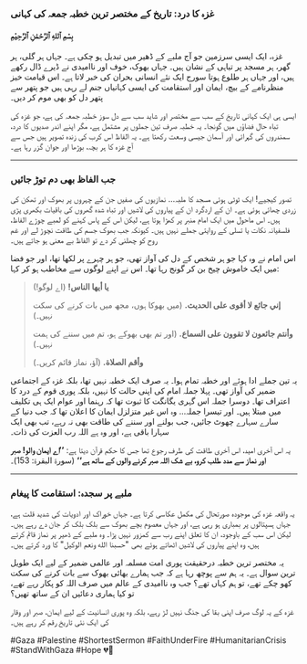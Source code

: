 ### **غزہ کا درد: تاریخ کے مختصر ترین خطبہ جمعہ کی کہانی**

#### بِسْمِ ٱللهِ ٱلرَّحْمَٰنِ ٱلرَّحِيْمِ

غزہ، ایک ایسی سرزمین جو آج ملبے کے ڈھیر میں تبدیل ہو چکی ہے۔ جہاں ہر گلی، ہر گھر، ہر مسجد پر تباہی کے نشان ہیں۔ جہاں بھوک، خوف اور ناامیدی نے ڈیرے ڈال رکھے ہیں، اور جہاں ہر طلوع ہوتا سورج ایک نئے انسانی بحران کی خبر لاتا ہے۔ اس قیامت خیز منظرنامے کے بیچ، ایمان اور استقامت کی ایسی کہانیاں جنم لے رہی ہیں جو پتھر سے پتھر دل کو بھی موم کر دیں۔

ایسی ہی ایک کہانی تاریخ کے سب سے مختصر اور شاید سب سے دل سوز خطبہ جمعہ کی ہے، جو غزہ کی تباہ حال فضاؤں میں گونجا۔ یہ خطبہ صرف تین جملوں پر مشتمل ہے، مگر اپنے اندر صدیوں کا درد، سمندروں کی گہرائی اور آسمان جیسی وسعت رکھتا ہے۔ یہ الفاظ اس کرب کی زندہ تصویر ہیں جس سے آج غزہ کا ہر بچہ، بوڑھا اور جوان گزر رہا ہے۔

---

### **جب الفاظ بھی دم توڑ جائیں**

تصور کیجیے! ایک ٹوٹی ہوئی مسجد کا ملبہ... نمازیوں کی صفیں جن کے چہروں پر بھوک اور تھکن کی زردی چھائی ہوئی ہے۔ ان کے اردگرد ان کے پیاروں کی لاشیں اور تباہ شدہ گھروں کی باقیات بکھری پڑی ہیں۔ اس ماحول میں ایک امام منبر پر کھڑا ہوتا ہے، لیکن اس کے پاس کہنے کو لمبے چوڑے الفاظ، فلسفیانہ نکات یا تسلی کے روایتی جملے نہیں ہیں۔ کیونکہ جب بھوک جسم کی طاقت نچوڑ لے اور غم روح کو چھلنی کر دے تو الفاظ بے معنی ہو جاتے ہیں۔

اس امام نے وہ کہا جو ہر شخص کے دل کی آواز تھی، جو ہر چہرے پر لکھا تھا، اور جو فضا میں ایک خاموش چیخ بن کر گونج رہا تھا۔ اس نے اپنے لوگوں سے مخاطب ہو کر کہا:

> **يا أيها الناس!**
> (اے لوگو!)
>
> **إني جائع لا أقوى على الحديث.**
> (میں بھوکا ہوں، مجھ میں بات کرنے کی سکت نہیں۔)
>
> **وأنتم جائعون لا تقوون على السماع.**
> (اور تم بھی بھوکے ہو، تم میں سننے کی ہمت نہیں۔)
>
> **وأقم الصلاة.**
> (آؤ، نماز قائم کریں۔)

یہ تین جملے ادا ہوئے اور خطبہ تمام ہوا۔ یہ صرف ایک خطبہ نہیں تھا، بلکہ غزہ کے اجتماعی ضمیر کی آواز تھی۔ پہلا جملہ امام کی اپنی حالت کا نہیں، بلکہ پوری قوم کے درد کا اعتراف تھا۔ دوسرا جملہ اس گہری یگانگت کا ثبوت تھا کہ رہنما اور عوام ایک ہی تکلیف میں مبتلا ہیں۔ اور تیسرا جملہ... وہ اس غیر متزلزل ایمان کا اعلان تھا کہ جب دنیا کے سارے سہارے چھوٹ جائیں، جب بولنے اور سننے کی طاقت بھی نہ رہے، تب بھی ایک سہارا باقی ہے، اور وہ ہے اللہ رب العزت کی ذات۔

یہ اس آخری امید، اس آخری طاقت کی طرف رجوع تھا جس کا حکم قرآن دیتا ہے: **’’اے ایمان والو! صبر اور نماز سے مدد طلب کرو، بے شک اللہ صبر کرنے والوں کے ساتھ ہے‘‘** (سورۃ البقرۃ: 153)۔

---

### **ملبے پر سجدہ: استقامت کا پیغام**

یہ واقعہ غزہ کی موجودہ صورتحال کی مکمل عکاسی کرتا ہے۔ جہاں خوراک اور ادویات کی شدید قلت ہے، جہاں ہسپتالوں پر بمباری ہو رہی ہے، اور جہاں معصوم بچے بھوک سے بلک بلک کر جان دے رہے ہیں۔ لیکن اس سب کے باوجود، ان کا تعلق اپنے رب سے کمزور نہیں پڑا۔ وہ ملبے کے ڈھیر پر نماز قائم کرتے ہیں، وہ اپنے پیاروں کی لاشیں اٹھاتے ہوئے بھی "حسبنا الله ونعم الوكيل" کا ورد کرتے ہیں۔

یہ مختصر ترین خطبہ درحقیقت پوری امت مسلمہ اور عالمی ضمیر کے لیے ایک طویل ترین سوال ہے۔ یہ ہم سے پوچھ رہا ہے کہ جب ہمارے بھائی بھوک سے بات کرنے کی سکت کھو چکے تھے، تو ہم کہاں تھے؟ جب وہ ناامیدی کے عالم میں صرف اللہ کو پکار رہے تھے، تو کیا ہماری دعائیں ان کے ساتھ تھیں؟

غزہ کے یہ لوگ صرف اپنی بقا کی جنگ نہیں لڑ رہے، بلکہ وہ پوری انسانیت کے لیے ایمان، صبر اور وقار کی ایک نئی تاریخ رقم کر رہے ہیں۔

#Gaza #Palestine #ShortestSermon #FaithUnderFire #HumanitarianCrisis #StandWithGaza #Hope 💔🙏